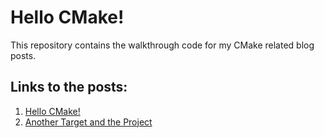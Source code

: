 # Hello CMake!

This repository contains the walkthrough code for my CMake related blog posts.

## Links to the posts:

1. [Hello CMake!](https://arne-mertz.de/2018/05/hello-cmake/)
2. [Another Target and the Project](https://arne-mertz.de/2018/05/cmake-another-target/)
